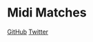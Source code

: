 # Midi Matches

[GitHub](https://github.com/henrysdev/midimatches)
[Twitter](https://twitter.com/midimatches)
